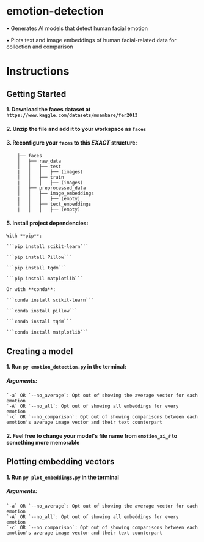 
# emotion-detection

•	Generates AI models that detect human facial emotion

•	Plots text and image embeddings of human facial-related data for collection and comparison

  

# Instructions
## Getting Started

#### 1. Download the faces dataset at `https://www.kaggle.com/datasets/msambare/fer2013`

  

#### 2. Unzip the file and add it to your workspace as `faces`



#### 3. Reconfigure your `faces` to this ***EXACT*** structure:
   
```
	├── faces
	│   ├── raw_data
	│   │   ├── test
	|   │   │   ├── (images)
	│   │   ├── train
	|   │   │   ├── (images)
	│   ├── preprocessed_data
	│   │   ├── image_embeddings
	|   │   │   ├── (empty)
	│   │   ├── text_embeddings
	|   │   │   ├── (empty)
 ```

#### 5. Install project dependencies:

	With **pip**:

	```pip install scikit-learn```

	```pip install Pillow```

	```pip install tqdm```

	```pip install matplotlib```

	Or with **conda**:

 	```conda install scikit-learn```

	```conda install pillow```
	
	```conda install tqdm```
	
	```conda install matplotlib```

## Creating a model

#### 1. Run `py emotion_detection.py` in the terminal:

##### Arguments:
	`-a` OR `--no_average`: Opt out of showing the average vector for each emotion
	`-A` OR `--no_all`: Opt out of showing all embeddings for every emotion
	`-c` OR `--no_comparison`: Opt out of showing comparisons between each emotion's average image vector and their text counterpart

#### 2. Feel free to change your model's file name from `emotion_ai_#` to something more memorable

## Plotting embedding vectors

#### 1. Run `py plot_embeddings.py` in the terminal

##### Arguments:
	`-a` OR `--no_average`: Opt out of showing the average vector for each emotion
	`-A` OR `--no_all`: Opt out of showing all embeddings for every emotion
	`-c` OR `--no_comparison`: Opt out of showing comparisons between each emotion's average image vector and their text counterpart
